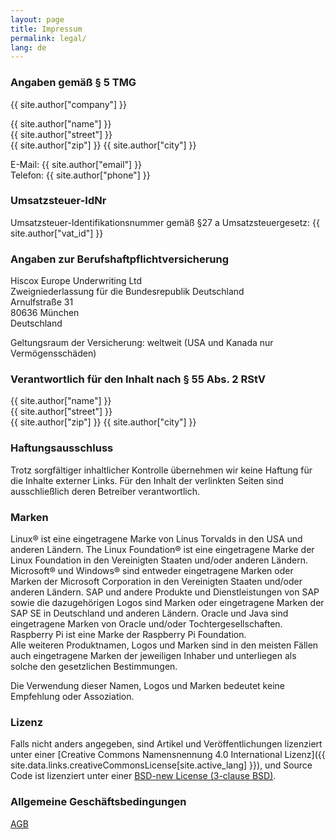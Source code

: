 ```yaml
---
layout: page
title: Impressum
permalink: legal/
lang: de
---
```


### Angaben gemäß § 5 TMG

{{ site.author["company"] }}

{{ site.author["name"] }}<br/>
{{ site.author["street"] }}<br/>
{{ site.author["zip"] }} {{ site.author["city"] }}

E-Mail: {{ site.author["email"] }}<br/>
Telefon: {{ site.author["phone"] }}

### Umsatzsteuer-IdNr

Umsatzsteuer-Identifikationsnummer gemäß §27 a Umsatzsteuergesetz: {{ site.author["vat_id"] }}

### Angaben zur Berufshaftpflichtversicherung

Hiscox Europe Underwriting Ltd<br/>
Zweigniederlassung für die Bundesrepublik Deutschland<br/>
Arnulfstraße 31<br/>
80636 München<br/>
Deutschland

Geltungsraum der Versicherung: weltweit (USA und Kanada nur Vermögensschäden)

### Verantwortlich für den Inhalt nach § 55 Abs. 2 RStV

{{ site.author["name"] }}<br/>
{{ site.author["street"] }}<br/>
{{ site.author["zip"] }} {{ site.author["city"] }}

### Haftungsausschluss

Trotz sorgfältiger inhaltlicher Kontrolle übernehmen wir keine Haftung für die Inhalte externer Links. Für den Inhalt der verlinkten Seiten sind ausschließlich deren Betreiber verantwortlich.

### Marken

Linux&reg; ist eine eingetragene Marke von Linus Torvalds in den USA und anderen Ländern. The Linux Foundation&reg; ist eine eingetragene Marke der Linux Foundation in den Vereinigten Staaten und/oder anderen Ländern. Microsoft&reg; und Windows&reg; sind entweder eingetragene Marken oder Marken der Microsoft Corporation in den Vereinigten Staaten und/oder anderen Ländern. SAP und andere Produkte und Dienstleistungen von SAP sowie die dazugehörigen Logos sind Marken oder eingetragene Marken der SAP SE in Deutschland und anderen Ländern. Oracle und Java sind eingetragene Marken von Oracle und/oder Tochtergesellschaften. Raspberry Pi ist eine Marke der Raspberry Pi Foundation.<br/>
Alle weiteren Produktnamen, Logos und Marken sind in den meisten Fällen auch eingetragene Marken der jeweiligen Inhaber und unterliegen als solche den gesetzlichen Bestimmungen.

Die Verwendung dieser Namen, Logos und Marken bedeutet keine Empfehlung oder Assoziation.

### Lizenz

Falls nicht anders angegeben, sind Artikel und Veröffentlichungen lizenziert unter einer [Creative Commons Namensnennung 4.0 International Lizenz]({{ site.data.links.creativeCommonsLicense[site.active_lang] }}), und Source Code ist lizenziert unter einer [BSD-new License (3-clause BSD)](/license).

### Allgemeine Geschäftsbedingungen

<a href="{{ site.baseurl }}/assets/site/docs/roeper.biz-AGB.pdf" download>AGB</a>
